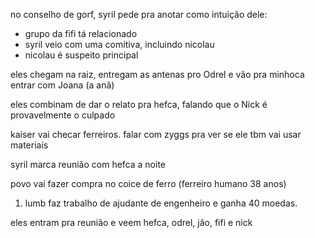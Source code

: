 no conselho de gorf, syril pede pra anotar como intuição dele:
- grupo da fifi tá relacionado
- syril veio com uma comitiva, incluindo nicolau
- nicolau é suspeito principal

eles chegam na raiz, entregam as antenas pro Odrel e vão pra minhoca entrar com Joana (a anã)

eles combinam de dar o relato pra hefca, falando que o Nick é provavelmente o culpado

kaiser vai checar ferreiros. falar com zyggs pra ver se ele tbm vai usar materiais

syril marca reunião com hefca a noite

povo vai fazer compra no coice de ferro (ferreiro humano 38 anos)

1. lumb faz trabalho de ajudante de engenheiro e ganha 40 moedas.

eles entram pra reunião e veem hefca, odrel, jão, fifi e nick